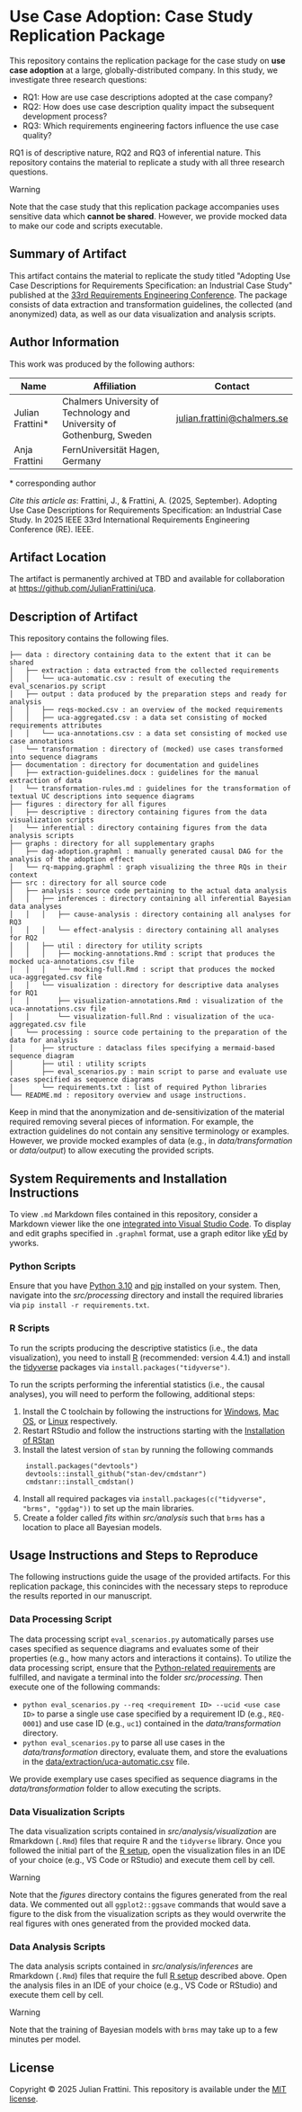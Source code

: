 # Use Case Adoption: Case Study Replication Package

This repository contains the replication package for the case study on **use case adoption** at a large, globally-distributed company.
In this study, we investigate three research questions:

- RQ1: How are use case descriptions adopted at the case company?
- RQ2: How does use case description quality impact the subsequent development process?
- RQ3: Which requirements engineering factors influence the use case quality?

RQ1 is of descriptive nature, RQ2 and RQ3 of inferential nature.
This repository contains the material to replicate a study with all three research questions.

> [!WARNING]
> Note that the case study that this replication package accompanies uses sensitive data which **cannot be shared**. However, we provide mocked data to make our code and scripts executable.

## Summary of Artifact

This artifact contains the material to replicate the study titled "Adopting Use Case Descriptions for Requirements Specification: an Industrial Case Study" published at the [33rd Requirements Engineering Conference](https://conf.researchr.org/home/RE-2025).
The package consists of data extraction and transformation guidelines, the collected (and anonymized) data, as well as our data visualization and analysis scripts.

## Author Information

This work was produced by the following authors:

| Name | Affiliation | Contact |
|---|---|---|
| Julian Frattini\* | Chalmers University of Technology and University of Gothenburg, Sweden | julian.frattini@chalmers.se |
| Anja Frattini | FernUniversität Hagen, Germany | |

\* corresponding author

*Cite this article as*: Frattini, J., & Frattini, A. (2025, September). Adopting Use Case Descriptions for Requirements Specification: an Industrial Case Study. In 2025 IEEE 33rd International Requirements Engineering Conference (RE). IEEE.

## Artifact Location

The artifact is permanently archived at TBD and available for collaboration at https://github.com/JulianFrattini/uca.

## Description of Artifact

This repository contains the following files.

```
├── data : directory containing data to the extent that it can be shared
│   ├── extraction : data extracted from the collected requirements
│   │   └── uca-automatic.csv : result of executing the eval_scenarios.py script
│   ├── output : data produced by the preparation steps and ready for analysis
│   │   ├── reqs-mocked.csv : an overview of the mocked requirements
│   │   ├── uca-aggregated.csv : a data set consisting of mocked requirements attributes
│   │   └── uca-annotations.csv : a data set consisting of mocked use case annotations
│   └── transformation : directory of (mocked) use cases transformed into sequence diagrams
├── documentation : directory for documentation and guidelines
│   ├── extraction-guidelines.docx : guidelines for the manual extraction of data
│   └── transformation-rules.md : guidelines for the transformation of textual UC descriptions into sequence diagrams
├── figures : directory for all figures
│   ├── descriptive : directory containing figures from the data visualization scripts
│   └── inferential : directory containing figures from the data analysis scripts
├── graphs : directory for all supplementary graphs
│   ├── dag-adoption.graphml : manually generated causal DAG for the analysis of the adoption effect
│   └── rq-mapping.graphml : graph visualizing the three RQs in their context
├── src : directory for all source code
│   ├── analysis : source code pertaining to the actual data analysis
│   │   ├── inferences : directory containing all inferential Bayesian data analyses
│   │   │   ├── cause-analysis : directory containing all analyses for RQ3
│   │   │   └── effect-analysis : directory containing all analyses for RQ2
│   │   ├── util : directory for utility scripts
│   │   │   ├── mocking-annotations.Rmd : script that produces the mocked uca-annotations.csv file
│   │   │   └── mocking-full.Rmd : script that produces the mocked uca-aggregated.csv file
│   │   └── visualization : directory for descriptive data analyses for RQ1
│   │       ├── visualization-annotations.Rmd : visualization of the uca-annotations.csv file
│   │       └── visualization-full.Rnd : visualization of the uca-aggregated.csv file
│   └── processing : source code pertaining to the preparation of the data for analysis
│       ├── structure : dataclass files specifying a mermaid-based sequence diagram
│       ├── util : utility scripts
│       ├── eval_scenarios.py : main script to parse and evaluate use cases specified as sequence diagrams
│       └── requirements.txt : list of required Python libraries
└── README.md : repository overview and usage instructions.
```

Keep in mind that the anonymization and de-sensitivization of the material required removing several pieces of information.
For example, the extraction guidelines do not contain any sensitive terminology or examples.
However, we provide mocked examples of data (e.g., in *data/transformation* or *data/output*) to allow executing the provided scripts.

## System Requirements and Installation Instructions

To view `.md` Markdown files contained in this repository, consider a Markdown viewer like the one [integrated into Visual Studio Code](https://code.visualstudio.com/docs/languages/markdown).
To display and edit graphs specified in `.graphml` format, use a graph editor like [yEd](https://www.yworks.com/products/yed) by yworks.

### Python Scripts

Ensure that you have [Python 3.10](https://www.python.org/downloads/release/python-3100/) and [pip](https://pypi.org/project/pip/) installed on your system. Then, navigate into the *src/processing* directory and install the required libraries via `pip install -r requirements.txt`.

### R Scripts

To run the scripts producing the descriptive statistics (i.e., the data visualization), you need to install [R](https://cran.r-project.org/) (recommended: version 4.4.1) and install the [tidyverse](https://www.tidyverse.org/) packages via `install.packages("tidyverse")`.

To run the scripts performing the inferential statistics (i.e., the causal analyses), you will need to perform the following, additional steps:

1. Install the C toolchain by following the instructions for [Windows](https://github.com/stan-dev/rstan/wiki/Configuring-C---Toolchain-for-Windows#r40), [Mac OS](https://github.com/stan-dev/rstan/wiki/Configuring-C---Toolchain-for-Mac), or [Linux](https://github.com/stan-dev/rstan/wiki/Configuring-C-Toolchain-for-Linux) respectively.
2. Restart RStudio and follow the instructions starting with the [Installation of RStan](https://github.com/stan-dev/rstan/wiki/RStan-Getting-Started#installation-of-rstan)
3. Install the latest version of `stan` by running the following commands
```
    install.packages("devtools")
    devtools::install_github("stan-dev/cmdstanr")
    cmdstanr::install_cmdstan()
```
4. Install all required packages via `install.packages(c("tidyverse", "brms", "ggdag"))` to set up the main libraries.
5. Create a folder called *fits* within *src/analysis* such that `brms` has a location to place all Bayesian models.

## Usage Instructions and Steps to Reproduce

The following instructions guide the usage of the provided artifacts.
For this replication package, this conincides with the necessary steps to reproduce the results reported in our manuscript.

### Data Processing Script

The data processing script `eval_scenarios.py` automatically parses use cases specified as sequence diagrams and evaluates some of their properties (e.g., how many actors and interactions it contains).
To utilize the data processing script, ensure that the [Python-related requirements](#python-scripts) are fulfilled, and navigate a terminal into the folder *src/processing*.
Then execute one of the following commands:

- `python eval_scenarios.py --req <requirement ID> --ucid <use case ID>` to parse a single use case specified by a requirement ID (e.g., `REQ-0001`) and use case ID (e.g., `uc1`) contained in the *data/transformation* directory.
- `python eval_scenarios.py` to parse all use cases in the *data/transformation* directory, evaluate them, and store the evaluations in the [data/extraction/uca-automatic.csv](./data/extraction/uca-automatic.csv) file.

We provide exemplary use cases specified as sequence diagrams in the *data/transformation* folder to allow executing the scripts.

### Data Visualization Scripts

The data visualization scripts contained in *src/analysis/visualization* are Rmarkdown (`.Rmd`) files that require R and the `tidyverse` library.
Once you followed the initial part of the [R setup](#r-scripts), open the visualization files in an IDE of your choice (e.g., VS Code or RStudio) and execute them cell by cell.

> [!warning]
> Note that the *figures* directory contains the figures generated from the real data.
> We commented out all `ggplot2::ggsave` commands that would save a figure to the disk from the visualization scripts as they would overwrite the real figures with ones generated from the provided mocked data.

### Data Analysis Scripts

The data analysis scripts contained in *src/analysis/inferences* are Rmarkdown (`.Rmd`) files that require the full [R setup](#r-scripts) described above.
Open the analysis files in an IDE of your choice (e.g., VS Code or RStudio) and execute them cell by cell.

> [!warning]
> Note that the training of Bayesian models with `brms` may take up to a few minutes per model. 

## License

Copyright © 2025 Julian Frattini.
This repository is available under the [MIT license](./LICENSE.md).

